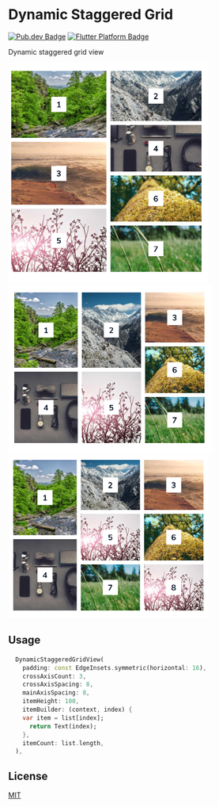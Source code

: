# Dynamic Staggered Grid
<p>
	<a href="https://pub.dev/packages/dynamic_staggered_grid" rel="noopener" target="_blank"><img src="https://img.shields.io/pub/v/dynamic_staggered_grid.svg" alt="Pub.dev Badge"></a>
	<a href="https://github.com/Dihardja-Software/flutter_dynamic_staggered_grid" rel="noopener" target="_blank"><img src="https://img.shields.io/badge/platform-flutter-ff69b4.svg" alt="Flutter Platform Badge"></a>
</p>

Dynamic staggered grid view

<p>
    <img src="https://raw.githubusercontent.com/Dihardja-Software/flutter_dynamic_staggered_grid/master/doc/assets/stagger_2_7.PNG" />
    <img src="https://raw.githubusercontent.com/Dihardja-Software/flutter_dynamic_staggered_grid/master/doc/assets/stagger_3_7.PNG" />
    <img src="https://raw.githubusercontent.com/Dihardja-Software/flutter_dynamic_staggered_grid/master/doc/assets/stagger_3_8.PNG" />
</p>

## Usage
```dart
  DynamicStaggeredGridView(
    padding: const EdgeInsets.symmetric(horizontal: 16),
    crossAxisCount: 3,
    crossAxisSpacing: 8,
    mainAxisSpacing: 8,
    itemHeight: 100,
    itemBuilder: (context, index) {
    var item = list[index];
      return Text(index);
    },
    itemCount: list.length,
  ),
```

## License

[MIT](https://choosealicense.com/licenses/mit/)
